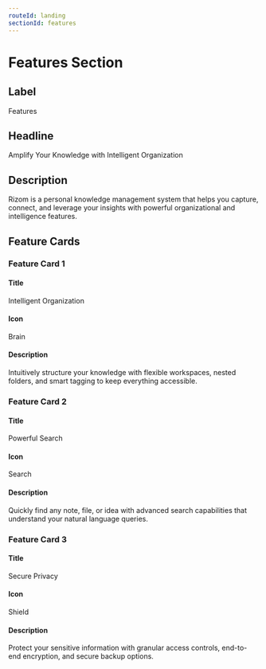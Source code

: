 ```yaml
---
routeId: landing
sectionId: features
---
```

# Features Section

## Label

Features

## Headline

Amplify Your Knowledge with Intelligent Organization

## Description

Rizom is a personal knowledge management system that helps you capture, connect, and leverage your insights with powerful organizational and intelligence features.

## Feature Cards

### Feature Card 1

#### Title

Intelligent Organization

#### Icon

Brain

#### Description

Intuitively structure your knowledge with flexible workspaces, nested folders, and smart tagging to keep everything accessible.

### Feature Card 2

#### Title

Powerful Search

#### Icon

Search

#### Description

Quickly find any note, file, or idea with advanced search capabilities that understand your natural language queries.

### Feature Card 3

#### Title

Secure Privacy

#### Icon

Shield

#### Description

Protect your sensitive information with granular access controls, end-to-end encryption, and secure backup options.
